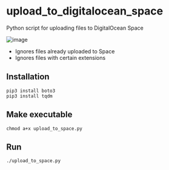 # upload_to_digitalocean_space
Python script for uploading files to DigitalOcean Space

![image](https://user-images.githubusercontent.com/61108267/205930851-d8c47ddf-54f5-4b47-930c-adfcb9f3e38f.png)

- Ignores files already uploaded to Space
- Ignores files with certain extensions 

## Installation
    pip3 install boto3
    pip3 install tqdm
    
## Make executable
    chmod a+x upload_to_space.py
    
## Run
    ./upload_to_space.py
